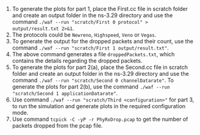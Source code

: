 1. To generate the plots for part 1, place the First.cc file in scratch folder and create an output folder in the ns-3.29 directory and use the command `./waf --run "scratch/First 0 protocol" > output/result.txt 2>&1`.
2. The protocols could be `Newreno`, `Highspeed`, `Veno` or `Vegas`.
3. To generate the output for the dropped packets and their count, use the command `./waf --run "scratch/First 1 output/result.txt"`.
4. The above command generates a file `droppedPackets.txt`, which contains the details regarding the dropped packets.
5. To generate the plots for part 2(a), place the Second.cc file in scratch folder and create an output folder in the ns-3.29 directory and use the command `./waf --run "scratch/Second 0 channelDatarate"`. To generate the plots for part 2(b), use the command `./waf --run "scratch/Second 1 applicationDatarate"`.
6. Use command `./waf --run "scratch/Third <configuration>"` for part 3, to run the simulation and generate plots in the required configuration mode.
7. Use command `tcpick -C -yP -r PhyRxDrop.pcap` to get the number of packets dropped from the pcap file.
